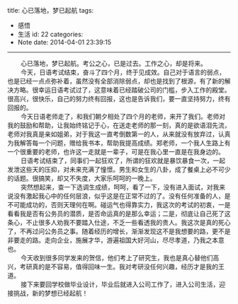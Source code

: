 title: 心已落地，梦已起航
tags:
  - 感悟
  - 生活
id: 22
categories:
  - Note
date: 2014-04-01 23:39:15
---

<div style="font-size: 14px;"><span style="padding-left: 30px;">心已落地，梦已起航。考公之心，已是过去。工作之心，却是将来。</span></div>
<div style="font-size: 14px;"><span style="padding-left: 30px;">今天，日语考试结束，奋斗了四个月，终于见成效。自己对于语言的弱点，也是已经一点点弥补着，虽然没有全部消除弱点，却也是找到了根源，有了新的解决方略。很幸运日语考试过了，这意味着已经踏破公司的门槛，步入工作的殿堂。很高兴，很快乐，自己的努力终有回报，这也是告诉我们，要一直坚持努力，终有回报的。</span></div>
<div style="font-size: 14px;"><span style="padding-left: 30px;">今天日语老师走了，和我们朝夕相处了四个月的老师，来开了我们。老师对我的鼓励和帮助，让我始终铭记于心，在送走老师的那一刻，真的是欲语泪先流，老师对我真是亲如姐弟，对于我这一直考倒数第一的人，从来就没有放弃过，认真为我解答每一个问题，赠给我书本，帮助我提高成绩。郑老师，一个我人生路上有一个很重要的老师，也许这一走就是一辈子，可是在我心里一直是在我身边的。</span></div>
<div style="font-size: 14px;"><span style="padding-left: 30px;">日语考试结束了，同事们一起狂欢了，所谓的狂欢就是暴饮暴食一次，一起发泄这些天的压抑，对未来充满了憧憬。男生和女生的八卦，成了餐桌上必不可少的话题。很搞笑，却又不失度，大家乐呵呵的一晚上。</span></div>
<div style="font-size: 14px;"><span style="padding-left: 30px;">突然想起来，查一下选调生成绩，呵呵，看了一下，没有进入面试，对我来说没有激起我心中的任何层浪，似乎这是在正常不过的了。没有任何准备的人，是不可能成功的，否则天理何在啊。碰运气也得靠实力，我这次的考试的初衷，一是看看我是否有公务员的潜质，是否命运真的是那么幸运；二是，彻底让自己死了这条心，不止很多人劝我不要踏入仕途，不乏一些看透我的贵人。我这次是真的死心了，不再过问公务员之事。随着经历的增长，渐渐发现这不是我想要的路，更不是非要走的路。走向企业，施展才华，游遍祖国大好河山，尽尽孝道，乃我之本意也。</span></div>
<div style="font-size: 14px;"><span style="padding-left: 30px;">今天收到很多同学发来的贺信，他们考上了研究生，我也是真心替他们高兴，考研真的是不容易，值得回味一生。我对考研没任何兴趣，经历才是我的王道。</span></div>
<div style="font-size: 14px;"><span style="padding-left: 30px;">接下来要回学校做毕业设计，毕业后就进入公司工作了，进入公司生活，迎接挑战，新的梦想已经起航！</span></div>